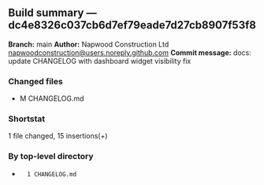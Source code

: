 ## Build summary — dc4e8326c037cb6d7ef79eade7d27cb8907f53f8

**Branch:** main
**Author:** Napwood Construction Ltd <napwoodconstruction@users.noreply.github.com>
**Commit message:** docs: update CHANGELOG with dashboard widget visibility fix

### Changed files
 - M	CHANGELOG.md

### Shortstat
 1 file changed, 15 insertions(+)

### By top-level directory
 -       1 CHANGELOG.md

